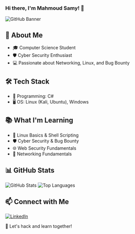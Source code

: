 ### Hi there, I'm Mahmoud Samy! 👋

![GitHub Banner](https://camo.githubusercontent.com/5f19f0b91e44f40128c1a91218ed67d61c94bd9f7a96a57d5a1b2b77da9d60a7/68747470733a2f2f6b616c797473746174696f6e2e636f6d2f7374617469632f696d616765732f706f7374732f6d61696e2f646576656c6f7065722e676966)

## 🚀 About Me
- 🎓 Computer Science Student
- 🛡️ Cyber Security Enthusiast
- 💻 Passionate about Networking, Linux, and Bug Bounty

## 🛠️ Tech Stack
- 🔹 Programming: C#
- 🖥️ OS: Linux (Kali, Ubuntu), Windows

## 📚 What I'm Learning
- 🐧 Linux Basics & Shell Scripting
- 🛡️ Cyber Security & Bug Bounty
- 🌐 Web Security Fundamentals
- 📡 Networking Fundamentals

## 📊 GitHub Stats
![GitHub Stats](https://github-readme-stats.vercel.app/api?username=Mahmoud-sami0&show_icons=true&theme=radical)
![Top Languages](https://github-readme-stats.vercel.app/api/top-langs/?username=Mahmoud-sami0&layout=compact&theme=radical)

## 📫 Connect with Me
[![LinkedIn](https://img.shields.io/badge/LinkedIn-Connect-blue?style=for-the-badge&logo=linkedin)](https://www.linkedin.com/in/mahmoud-samy-1bb69b327)

🚀 Let's hack and learn together!
